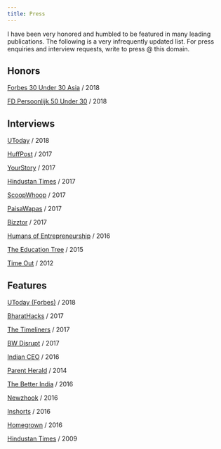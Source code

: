 ```yaml
---
title: Press
---
```


I have been very honored and humbled to be featured in many leading publications. The following is a very infrequently updated list. For press enquiries and interview requests, write to press @ this domain.

## Honors

[Forbes 30 Under 30 Asia](https://www.forbes.com/profile/oswald-labs/) / 2018

[FD Persoonlijk 50 Under 30](https://fd.nl/fd-persoonlijk/1231259/talentenspecial-de-lijst) / 2018

## Interviews

[UToday](https://www.utoday.nl/news/64984/ut-student-in-the-top-50-young-entrepreneurs) / 2018

[HuffPost](https://www.huffingtonpost.in/2016/08/01/two-teenagers-from-delhi-want-to-change-the-web-with-this-readin_a_21442472/) / 2017

[YourStory](https://yourstory.com/2017/03/just-16-and-18-delhi-teens-web-accessible-dyslexics-visually-impaired/) / 2017

[Hindustan Times](http://paper.hindustantimes.com/epaper/iphone/showpage.aspx?issue=89332016071000000000001001&page=6&returnUrl=http%253a%252f%252fpaper.hindustantimes.com%252fepaper%252fiphone%252fhomepage.aspx%2523_title89332016071000000000001001%252fwatitle8933201607100) / 2017

[ScoopWhoop](https://www.scoopwhoop.com/Delhi-Teens-Created-Reading-App-For-People-With-Dyslexia/) / 2017

[PaisaWapas](https://www.paisawapas.com/student-stories/oswald-foundation-founders-interview-story/) / 2017

[Bizztor](https://bizztor.com/in/bharathacks/) / 2017

[Humans of Entrepreneurship](https://web.archive.org/web/20170728120913/http://humansofentrepreneurship.com/anand-chaudhary-necessity-leading-innovation/) / 2016

[The Education Tree](https://www.facebook.com/theeducationtree/photos/a.997200647003369.1073741866.427682870621819/1011451428911624/?type=3) / 2015

[Time Out](https://www.facebook.com/minet.mis/posts/296968877045371) / 2012

## Features

[UToday (Forbes)](https://www.utoday.nl/news/65256/ut-student-in-forbes-list) / 2018

[BharatHacks](http://bwdisrupt.businessworld.in/article/BharatHacks-a-Hackathon-to-Solve-Problems-for-India/27-07-2017-123013/) / 2017

[The Timeliners](http://thetimeliners.com/two-indian-teenagers-built-app-help-dyslexic-people-use-internet) / 2017

[BW Disrupt](http://bwdisrupt.businessworld.in/article/Oswald-Foundation-10-Month-Old-Startup-Goes-Multinational/14-07-2017-122124/) / 2017

[Indian CEO](https://indianceo.in/news/meet-startup-india-rocks-finale-2016-winners/) / 2016

[Parent Herald](http://www.parentherald.com/articles/58928/20160804/special-needs-technology-web-reading-app-people-dyslexia-learning-disabilities.htm) / 2014

[The Better India](https://www.thebetterindia.com/63239/oswald-web-access-dyslexia-visually-impaired/) / 2016

[Newzhook](https://newzhook.com/story/3752) / 2016

[Inshorts](https://www.inshorts.com/news/teens-create-tool-to-help-dyslexics-access-web-1470052316018) / 2016

[Homegrown](https://homegrown.co.in/article/60219/thanks-to-two-indian-teenagers-dyslexic-internet-users-can-now-surf-the-web-with-ease/) / 2016

[Hindustan Times](https://www.hindustantimes.com/delhi-news/delhi-kids-show-the-way/story-mASjzUCDtbQIa9pya13tCK.html) / 2009